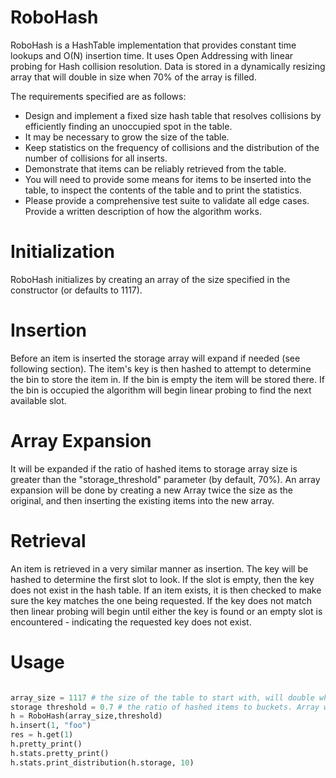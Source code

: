 # RoboHash
RoboHash is a HashTable implementation that provides constant time lookups and O(N) insertion time.
It uses Open Addressing with linear probing for Hash collision resolution.
Data is stored in a dynamically resizing array that will double in size when 70% of the array is filled.

The requirements specified are as follows:
* Design and implement a fixed size hash table that resolves collisions by efficiently finding an unoccupied spot in the table.
* It may be necessary to grow the size of the table.
* Keep statistics on the frequency of collisions and the distribution of the number of collisions for all inserts.
* Demonstrate that items can be reliably retrieved from the table.
* You will need to provide some means for items to be inserted into the table, to inspect the contents of the table and to print the statistics.
* Please provide a comprehensive test suite to validate all edge cases. Provide a written description of how the algorithm works.

# Initialization
RoboHash initializes by creating an array of the size specified in the constructor (or defaults to 1117).

# Insertion
Before an item is inserted the storage array will expand if needed (see following section).
The item's key is then hashed to attempt to determine the bin to store the item in. If the bin is empty the item will be stored there.
If the bin is occupied the algorithm will begin linear probing to find the next available slot.

# Array Expansion
It will be expanded if the ratio of hashed items to storage array size is greater than the "storage_threshold" parameter (by default, 70%).
An array expansion will be done by creating a new Array twice the size as the original, and then inserting the existing items into the new array.

# Retrieval
An item is retrieved in a very similar manner as insertion. The key will be hashed to determine the first slot to look.
If the slot is empty, then the key does not exist in the hash table. If an item exists, it is then checked to make sure the key matches the one being requested.
If the key does not match then linear probing will begin until either the key is found or an empty slot is encountered - indicating the requested key does not exist.

# Usage
```python

array_size = 1117 # the size of the table to start with, will double when reaching storage_threshold
storage threshold = 0.7 # the ratio of hashed items to buckets. Array will double when threshold is exceeded
h = RoboHash(array_size,threshold)
h.insert(1, "foo")
res = h.get(1)
h.pretty_print()
h.stats.pretty_print()
h.stats.print_distribution(h.storage, 10)
```